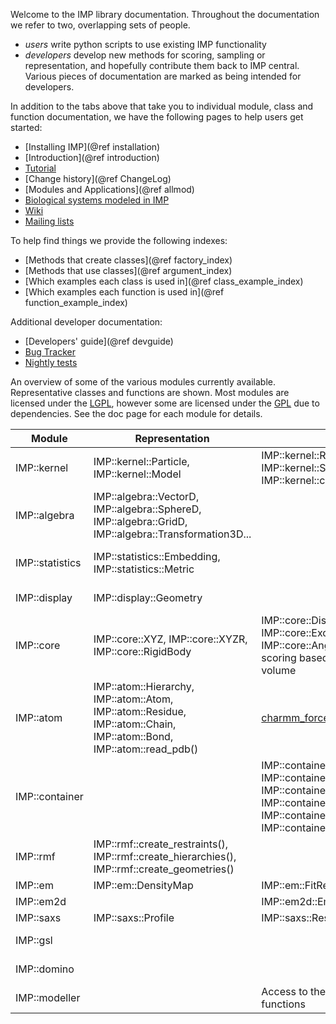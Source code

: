 Welcome to the IMP library documentation.
 Throughout the documentation we refer to two, overlapping sets of people.
- _users_ write python scripts to use existing IMP functionality
- _developers_ develop new methods for scoring, sampling or representation,
   and hopefully contribute them back to IMP central.
 Various pieces of documentation are marked as being intended for developers.

In addition to the tabs above that take you to individual module, class and function documentation, we have the following pages to help users get started:
- [Installing IMP](@ref installation)
- [Introduction](@ref introduction)
- [Tutorial](../tutorial/index.html)
- [Change history](@ref ChangeLog)
- [Modules and Applications](@ref allmod)
- [Biological systems modeled in IMP](http://integrativemodeling.org/systems/)
- [Wiki](https://github.com/salilab/imp/wiki)
- [Mailing lists](http://integrativemodeling.org/contact.html)

To help find things we provide the following indexes:
- [Methods that create classes](@ref factory_index)
- [Methods that use classes](@ref argument_index)
- [Which examples each class is used in](@ref class_example_index)
- [Which examples each function is used in](@ref function_example_index)

Additional developer documentation:
- [Developers' guide](@ref devguide)
- [Bug Tracker](https://github.com/salilab/imp/issues)
- [Nightly tests](http://integrativemodeling.org/nightly/results/)

An overview of some of the various modules currently
available. Representative classes and functions are shown. Most
modules are licensed under the
[LGPL](http://www.gnu.org/licenses/lgpl.html), however some are
licensed under the [GPL](http://www.gnu.org/copyleft/gpl.html) due to
dependencies. See the doc page for each module for details.

| Module|Representation|Scoring|Sampling|Analysis|
|-------|--------------|-------|--------|--------|
| IMP::kernel | IMP::kernel::Particle, IMP::kernel::Model | IMP::kernel::Restraint, IMP::kernel::ScoringFunction, IMP::kernel::create_restraint() | IMP::kernel::Optimizer, IMP::kernel::Sampler | IMP::kernel::ConfigurationSet |
| IMP::algebra | IMP::algebra::VectorD, IMP::algebra::SphereD, IMP::algebra::GridD, IMP::algebra::Transformation3D... | | IMP::algebra::get_random_vector_on() |  |
|IMP::statistics | IMP::statistics::Embedding, IMP::statistics::Metric | | | IMP::statistics::create_lloyds_kmeans(), IMP::statistics::create_connectivity_clustering(), IMP::statistics::HistogramD,... |
| IMP::display | IMP::display::Geometry | | | IMP::display::PymolWriter, IMP::display::WriteOptimizerState... |
| IMP::core | IMP::core::XYZ, IMP::core::XYZR, IMP::core::RigidBody | IMP::core::DistancePairScore, IMP::core::ExcludedVolumeRestraint, IMP::core::AngleTripletScore and other scoring based on distances, angles, volume | IMP::core::MonteCarlo, IMP::core::ConjugateGradients | |
| IMP::atom | IMP::atom::Hierarchy, IMP::atom::Atom, IMP::atom::Residue, IMP::atom::Chain, IMP::atom::Bond, IMP::atom::read_pdb() | [charmm_forcefield.py](atom_2charmm_forcefield_8py-example.html) | IMP::atom::BrownianDynamics, IMP::atom::MolecularDynamics | IMP::atom::write_pdb(), IMP::atom::get_rmsd() |
|IMP::container | | IMP::container::SingletonsRestraint, IMP::container::PairsRestraint, IMP::container::ListSingletonContainer, IMP::container::ClosePairContainer, IMP::container::AllPairContainer, IMP::container::create_restraint(),...| | |
| IMP::rmf | IMP::rmf::create_restraints(), IMP::rmf::create_hierarchies(), IMP::rmf::create_geometries() | | | IMP::rmf::add_restraints(), IMP::rmf::add_hierarchies(), IMP::rmf::add_geometries() |
| IMP::em | IMP::em::DensityMap | IMP::em::FitRestraint | | |
| IMP::em2d | | IMP::em2d::Em2DRestraint | | |
| IMP::saxs | IMP::saxs::Profile | IMP::saxs::Restraint | | |
| IMP::gsl | | | IMP::gsl::Simplex, IMP::gsl::QuasiNewton | |
| IMP::domino | | | IMP::domino::DominoSampler, IMP::domino::BranchAndBoundSampler | |
| IMP::modeller | | Access to the Modeller scoring functions | | |
